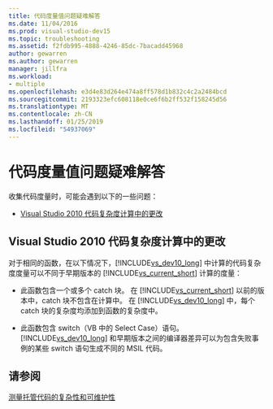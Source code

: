 ```yaml
---
title: 代码度量值问题疑难解答
ms.date: 11/04/2016
ms.prod: visual-studio-dev15
ms.topic: troubleshooting
ms.assetid: f2fdb995-4888-4246-85dc-7bacadd45968
author: gewarren
ms.author: gewarren
manager: jillfra
ms.workload:
- multiple
ms.openlocfilehash: e3d4e83d264e474a8ff578d1b832c4c2a2484bcd
ms.sourcegitcommit: 2193323efc608118e0ce6f6b2ff532f158245d56
ms.translationtype: MT
ms.contentlocale: zh-CN
ms.lasthandoff: 01/25/2019
ms.locfileid: "54937069"
---
```

# <a name="troubleshooting-code-metrics-issues"></a>代码度量值问题疑难解答
收集代码度量时，可能会遇到以下的一些问题：

-   [Visual Studio 2010 代码复杂度计算中的更改](#Changes_in_Visual_Studio_2010_code_complexity_calculations)

##  <a name="Changes_in_Visual_Studio_2010_code_complexity_calculations"></a>Visual Studio 2010 代码复杂度计算中的更改
 对于相同的函数，在以下情况下，[!INCLUDE[vs_dev10_long](../code-quality/includes/vs_dev10_long_md.md)] 中计算的代码复杂度度量可以不同于早期版本的 [!INCLUDE[vs_current_short](../code-quality/includes/vs_current_short_md.md)] 计算的度量：

- 此函数包含一个或多个 catch 块。 在 [!INCLUDE[vs_current_short](../code-quality/includes/vs_current_short_md.md)] 以前的版本中，catch 块不包含在计算中。 在 [!INCLUDE[vs_dev10_long](../code-quality/includes/vs_dev10_long_md.md)] 中，每个 catch 块的复杂度均添加到函数的复杂度中。

- 此函数包含 switch（VB 中的 Select Case）语句。 [!INCLUDE[vs_dev10_long](../code-quality/includes/vs_dev10_long_md.md)] 和早期版本之间的编译器差异可以为包含失败事例的某些 switch 语句生成不同的 MSIL 代码。

## <a name="see-also"></a>请参阅
 [测量托管代码的复杂性和可维护性](../code-quality/code-metrics-values.md)
